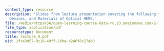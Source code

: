 ```yaml
---
content_type: resource
description: 'Slides from lecture presentation covering the following topics: Functionality,
  Devices, and Materials of Optical MEMS.'
file: /media/https%3A/open-learning-course-data-rc.s3.amazonaws.com/2-76-multi-scale-system-design-fall-2004/1fc430579c1848ff16bab246f8c27ab0_lecture_9.pdf
file_type: application/pdf
resourcetype: Document
title: lecture_9.pdf
uid: 1fc43057-9c18-48ff-16ba-b246f8c27ab0
---
```

